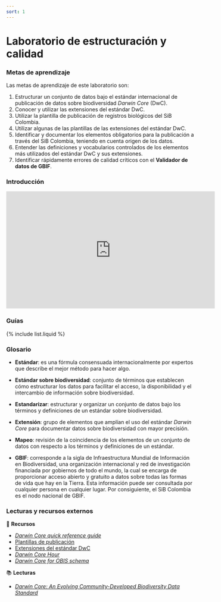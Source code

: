 ```yaml
---
sort: 1
---
```


# Laboratorio de estructuración y calidad

### Metas de aprendizaje

Las metas de aprendizaje de este laboratorio son:

1. Estructurar un conjunto de datos bajo el estándar internacional de publicación de datos sobre biodiversidad *Darwin Core* (DwC).
2. Conocer y utilizar las extensiones del estándar DwC.
3. Utilizar la plantilla de publicación de registros biológicos del SiB Colombia.
4. Utilizar algunas de las plantillas de las extensiones del estándar DwC.
5. Identificar y documentar los elementos obligatorios para la publicación a través del SiB Colombia, teniendo en cuenta origen de los datos.
6. Entender las definiciones y vocabularios controlados de los elementos más utilizados del estándar DwC y sus extensiones.
7. Identificar rápidamente errores de calidad críticos con el **Validador de datos de GBIF**.
 
### Introducción

<iframe width="560" height="315" src="https://www.youtube.com/embed/VgkbC9wviaA" title="YouTube video player" frameborder="0" allow="accelerometer; autoplay; clipboard-write; encrypted-media; gyroscope; picture-in-picture" allowfullscreen></iframe>

### Guías

{% include list.liquid %}


### Glosario

- **Estándar**: es una fórmula consensuada internacionalmente por expertos que describe el mejor método para hacer algo.

- **Estándar sobre biodiversidad**: conjunto de términos que establecen cómo estructurar los datos para facilitar el acceso, la disponibilidad y el intercambio de información sobre biodiversidad.

- **Estandarizar**: estructurar y organizar un conjunto de datos bajo los términos y definiciones de un estándar sobre biodiversidad.

- **Extensión**: grupo de elementos que amplían el uso del estándar *Darwin Core* para documentar datos sobre biodiversidad con mayor precisión.

- **Mapeo**: revisión de la coincidencia de los elementos de un conjunto de datos con respecto a los términos y definiciones de un estándar.

- **GBIF**: corresponde a la sigla de Infraestructura Mundial de Información en Biodiversidad, una organización internacional y red de investigación financiada por gobiernos de todo el mundo, la cual se encarga de proporcionar acceso abierto y gratuito a datos sobre todas las formas de vida que hay en la Tierra. Esta información puede ser consultada por cualquier persona en cualquier lugar. Por consiguiente, el SiB Colombia es el nodo nacional de GBIF.


### Lecturas y recursos externos

:wrench: **Recursos**
* [*Darwin Core quick reference guide*](https://dwc.tdwg.org/terms/)
* [Plantillas de publicación](https://sites.google.com/humboldt.org.co/wikisib/publicar/plantillas?authuser=0)
* [Extensiones del estándar DwC](https://tools.gbif.org/dwca-validator/extensions.do)
* [*Darwin Core Hour*](https://vimeo.com/showcase/4407185?page=2) 
* [*Darwin Core for OBIS schema*](https://obis.org/manual/darwincore/)

:books: **Lecturas**

* [*Darwin Core: An Evolving Community-Developed Biodiversity Data Standard*](https://journals.plos.org/plosone/article?id=10.1371/journal.pone.0029715)
